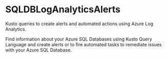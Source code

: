 # SQLDBLogAnalyticsAlerts
Kusto queries to create alerts and automated actions using Azure Log Analytics.

Find information about your Azure SQL Databases using Kusto Query Language and create alerts or to fire automated tasks to remediate issues with your Azure SQL Database.

